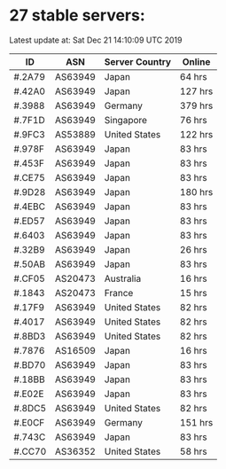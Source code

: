 # 27 stable servers:

Latest update at: Sat Dec 21 14:10:09 UTC 2019

| ID | ASN | Server Country | Online |
| -- | --- | -------------- | ------ |
| #.2A79 | AS63949 | Japan | 64 hrs |
| #.42A0 | AS63949 | Japan | 127 hrs |
| #.3988 | AS63949 | Germany | 379 hrs |
| #.7F1D | AS63949 | Singapore | 76 hrs |
| #.9FC3 | AS53889 | United States | 122 hrs |
| #.978F | AS63949 | Japan | 83 hrs |
| #.453F | AS63949 | Japan | 83 hrs |
| #.CE75 | AS63949 | Japan | 83 hrs |
| #.9D28 | AS63949 | Japan | 180 hrs |
| #.4EBC | AS63949 | Japan | 83 hrs |
| #.ED57 | AS63949 | Japan | 83 hrs |
| #.6403 | AS63949 | Japan | 83 hrs |
| #.32B9 | AS63949 | Japan | 26 hrs |
| #.50AB | AS63949 | Japan | 83 hrs |
| #.CF05 | AS20473 | Australia | 16 hrs |
| #.1843 | AS20473 | France | 15 hrs |
| #.17F9 | AS63949 | United States | 82 hrs |
| #.4017 | AS63949 | United States | 82 hrs |
| #.8BD3 | AS63949 | United States | 82 hrs |
| #.7876 | AS16509 | Japan | 16 hrs |
| #.BD70 | AS63949 | Japan | 83 hrs |
| #.18BB | AS63949 | Japan | 83 hrs |
| #.E02E | AS63949 | Japan | 83 hrs |
| #.8DC5 | AS63949 | United States | 82 hrs |
| #.E0CF | AS63949 | Germany | 151 hrs |
| #.743C | AS63949 | Japan | 83 hrs |
| #.CC70 | AS36352 | United States | 58 hrs |

